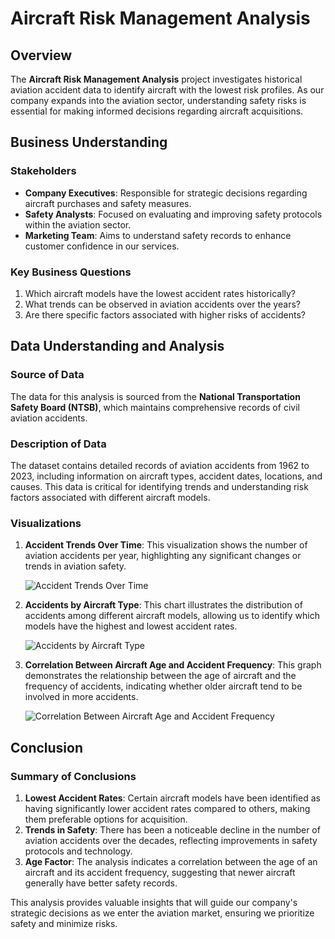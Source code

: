# Aircraft Risk Management Analysis

## Overview

The **Aircraft Risk Management Analysis** project investigates historical aviation accident data to identify aircraft with the lowest risk profiles. As our company expands into the aviation sector, understanding safety risks is essential for making informed decisions regarding aircraft acquisitions.

## Business Understanding

### Stakeholders

- **Company Executives**: Responsible for strategic decisions regarding aircraft purchases and safety measures.
- **Safety Analysts**: Focused on evaluating and improving safety protocols within the aviation sector.
- **Marketing Team**: Aims to understand safety records to enhance customer confidence in our services.

### Key Business Questions

1. Which aircraft models have the lowest accident rates historically?
2. What trends can be observed in aviation accidents over the years?
3. Are there specific factors associated with higher risks of accidents?

## Data Understanding and Analysis

### Source of Data

The data for this analysis is sourced from the **National Transportation Safety Board (NTSB)**, which maintains comprehensive records of civil aviation accidents.

### Description of Data

The dataset contains detailed records of aviation accidents from 1962 to 2023, including information on aircraft types, accident dates, locations, and causes. This data is critical for identifying trends and understanding risk factors associated with different aircraft models.

### Visualizations

1. **Accident Trends Over Time**: This visualization shows the number of aviation accidents per year, highlighting any significant changes or trends in aviation safety.

   ![Accident Trends Over Time](path_to_your_visualization_1.png)

2. **Accidents by Aircraft Type**: This chart illustrates the distribution of accidents among different aircraft models, allowing us to identify which models have the highest and lowest accident rates.

   ![Accidents by Aircraft Type](path_to_your_visualization_2.png)

3. **Correlation Between Aircraft Age and Accident Frequency**: This graph demonstrates the relationship between the age of aircraft and the frequency of accidents, indicating whether older aircraft tend to be involved in more accidents.

   ![Correlation Between Aircraft Age and Accident Frequency](path_to_your_visualization_3.png)

## Conclusion

### Summary of Conclusions

1. **Lowest Accident Rates**: Certain aircraft models have been identified as having significantly lower accident rates compared to others, making them preferable options for acquisition.
2. **Trends in Safety**: There has been a noticeable decline in the number of aviation accidents over the decades, reflecting improvements in safety protocols and technology.
3. **Age Factor**: The analysis indicates a correlation between the age of an aircraft and its accident frequency, suggesting that newer aircraft generally have better safety records.

This analysis provides valuable insights that will guide our company's strategic decisions as we enter the aviation market, ensuring we prioritize safety and minimize risks.
